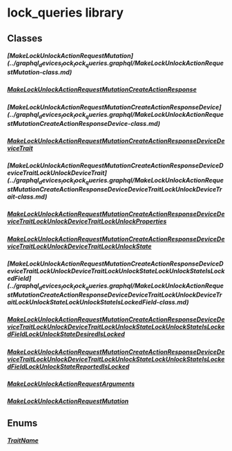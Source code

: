 


# lock_queries library











## Classes

##### [MakeLockUnlockActionRequest$Mutation](../graphql_devices_lock_lock_queries.graphql/MakeLockUnlockActionRequest$Mutation-class.md)



 


##### [MakeLockUnlockActionRequest$Mutation$CreateActionResponse](../graphql_devices_lock_lock_queries.graphql/MakeLockUnlockActionRequest$Mutation$CreateActionResponse-class.md)



 


##### [MakeLockUnlockActionRequest$Mutation$CreateActionResponse$Device](../graphql_devices_lock_lock_queries.graphql/MakeLockUnlockActionRequest$Mutation$CreateActionResponse$Device-class.md)



 


##### [MakeLockUnlockActionRequest$Mutation$CreateActionResponse$Device$DeviceTrait](../graphql_devices_lock_lock_queries.graphql/MakeLockUnlockActionRequest$Mutation$CreateActionResponse$Device$DeviceTrait-class.md)



 


##### [MakeLockUnlockActionRequest$Mutation$CreateActionResponse$Device$DeviceTrait$LockUnlockDeviceTrait](../graphql_devices_lock_lock_queries.graphql/MakeLockUnlockActionRequest$Mutation$CreateActionResponse$Device$DeviceTrait$LockUnlockDeviceTrait-class.md)



 


##### [MakeLockUnlockActionRequest$Mutation$CreateActionResponse$Device$DeviceTrait$LockUnlockDeviceTrait$LockUnlockProperties](../graphql_devices_lock_lock_queries.graphql/MakeLockUnlockActionRequest$Mutation$CreateActionResponse$Device$DeviceTrait$LockUnlockDeviceTrait$LockUnlockProperties-class.md)



 


##### [MakeLockUnlockActionRequest$Mutation$CreateActionResponse$Device$DeviceTrait$LockUnlockDeviceTrait$LockUnlockState](../graphql_devices_lock_lock_queries.graphql/MakeLockUnlockActionRequest$Mutation$CreateActionResponse$Device$DeviceTrait$LockUnlockDeviceTrait$LockUnlockState-class.md)



 


##### [MakeLockUnlockActionRequest$Mutation$CreateActionResponse$Device$DeviceTrait$LockUnlockDeviceTrait$LockUnlockState$LockUnlockStateIsLockedField](../graphql_devices_lock_lock_queries.graphql/MakeLockUnlockActionRequest$Mutation$CreateActionResponse$Device$DeviceTrait$LockUnlockDeviceTrait$LockUnlockState$LockUnlockStateIsLockedField-class.md)



 


##### [MakeLockUnlockActionRequest$Mutation$CreateActionResponse$Device$DeviceTrait$LockUnlockDeviceTrait$LockUnlockState$LockUnlockStateIsLockedField$LockUnlockStateDesiredIsLocked](../graphql_devices_lock_lock_queries.graphql/MakeLockUnlockActionRequest$Mutation$CreateActionResponse$Device$DeviceTrait$LockUnlockDeviceTrait$LockUnlockState$LockUnlockStateIsLockedField$LockUnlockStateDesiredIsLocked-class.md)



 


##### [MakeLockUnlockActionRequest$Mutation$CreateActionResponse$Device$DeviceTrait$LockUnlockDeviceTrait$LockUnlockState$LockUnlockStateIsLockedField$LockUnlockStateReportedIsLocked](../graphql_devices_lock_lock_queries.graphql/MakeLockUnlockActionRequest$Mutation$CreateActionResponse$Device$DeviceTrait$LockUnlockDeviceTrait$LockUnlockState$LockUnlockStateIsLockedField$LockUnlockStateReportedIsLocked-class.md)



 


##### [MakeLockUnlockActionRequestArguments](../graphql_devices_lock_lock_queries.graphql/MakeLockUnlockActionRequestArguments-class.md)



 


##### [MakeLockUnlockActionRequestMutation](../graphql_devices_lock_lock_queries.graphql/MakeLockUnlockActionRequestMutation-class.md)



 








## Enums

##### [TraitName](../graphql_devices_lock_lock_queries.graphql/TraitName-class.md)



 









